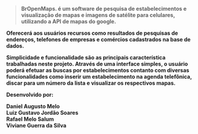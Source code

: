 > <b>BrOpenMaps.<b>  é um software de pesquisa de estabelecimentos e visualização de mapas e imagens de satélite para celulares, utilizando a API de mapas do google.</li></ul>

Oferecerá aos usuários recursos como resultados de pesquisas de endereços, telefones de empresas e comércios cadastrados na base de dados.

Simplicidade e funcionalidade são as principais característica trabalhadas neste projeto. Através de uma interface simples, o usuário poderá efetuar as buscas por estabelecimentos contanto com diversas funcionalidades como inserir um estabelecimento na agenda telefônica, discar para um número da lista e visualizar os respectivos mapas.


Desenvolvido por:

Daniel Augusto Melo <br>
Luiz Gustavo Jordão Soares <br>
Rafael Melo Salum <br>
Viviane Guerra da Silva
